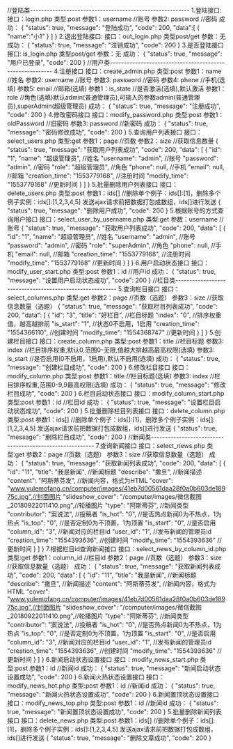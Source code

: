 //登陆类---------------------------------------------------------
1.登陆接口:
	接口：login.php
	类型:post
	参数1：username  //账号
	参数2: password  //密码
	成功：
	{
    	"status": true,
    	"message": "登陆成功",
    	"code": 200,
    	"data":[
    		{
    			"name":"小1"
    		}
    	]
	}
2.退出登陆接口:
	接口：out_login.php
	类型post/get
	参数：无
	成功：
	{
    	"status": true,
    	"message": "注销成功",
    	"code": 200
	}
3.是否登陆接口
	接口: is_login.php
	类型post/get
	参数：无
	成功：
	{
    	"status": true,
    	"message": "用户已登录",
    	"code": 200
	}
//用户类---------------------------------------------------------
4.注册接口
	接口：create_admin.php
	类型:post
	参数1：name  //姓名
	参数2: username  //账号
	参数3: password      //密码
	参数4: phone      //手机(选填)
	参数5: email      //邮箱(选填)
	参数1：is_state  //是否激活(选填),默认激活
	参数1：role  //角色(选填)默认admin(普通管理员),可输入的参数admin(普通管理员),superAdmin(超级管理员)
	成功：
	{
    	"status": true,
    	"message": "注册成功",
    	"code": 200
	}
4.修改密码接口
	接口：modify_password.php
	类型:post
	参数1：oldPassword  //旧密码
	参数3: password      //新密码
	成功：
	{
    	"status": true,
    	"message": "密码修改成功",
    	"code": 200
	}
5.查询用户列表接口
	接口：select_users.php
	类型:get
	参数1：page  //页数
	参数2：size  //获取信息数量
	{
    	"status": true,
    	"message": "获取用户列表成功",
    	"code": 200,
    	"data": [
        	{
        	    "id": "1",
        	    "name": "超级管理员", 			//姓名
        	    "username": "admin", 			//账号
        	    "password": "admin", 			//密码
            	"role": "超级管理员",			//角色
            	"phone": null,					//手机
            	"email": null,					//邮箱
            	"creation_time": "1553779168",	//注册时间
            	"modify_time": "1553779168"		//更新时间
        	}
    	]
	}
5.批量删除用户列表接口
	接口：delete_users.php
	类型:post
	参数1：ids[]  //删除单个例子：ids[]:[1]，删除多个例子实例：ids[]:[1,2,3,4,5]
		发送ajax请求前把数据打包成数组，ids[]进行发送
	{
    "status": true,
    "message": "删除用户成功",
    "code": 200
	}
5.根据账号的方式查询用户接口
	接口：select_user_by_username.php
	类型:get
	参数：username  //账号
	{
    	"status": true,
    	"message": "获取用户列表成功",
    	"code": 200,
    	"data": [
        	{
        	    "id": "1",
        	    "name": "超级管理员", 			//姓名
        	    "username": "admin", 			//账号
        	    "password": "admin", 			//密码
            	"role": "superAdmin",			//角色
            	"phone": null,					//手机
            	"email": null,					//邮箱
            	"creation_time": "1553779168",	//注册时间
            	"modify_time": "1553779168"		//更新时间
        	}
    	]
	}
6.用户启动状态接口
	接口：modify_user_start.php
	类型:post
	参数1：id  //用户id
	成功：
	{
    	"status": true,
    	"message": "设置用户启动状态成功",
    	"code": 200
	}
//栏目类---------------------------------------------------------
5.查询栏目接口
	接口：select_columns.php
	类型:get
	参数2：page  //页数（选题）
	参数3：size  //获取信息数量（选题）
	{
    	"status": true,
    	"message": "获取栏目列表成功",
    	"code": 200,
    	"data": [
        	{
            	"id": "3",
            	"title": "好栏目",				//栏目标题
            	"index": "0",					//排序权重值，越高越排前
            	"is_start": "1",				//状态0不启用，1启用
            	"creation_time": "1554366110",	//创建时间
            	"modify_time": "1554368747"		//更新时间
        	}
    	]
	}
5.创建栏目接口
	接口：create_column.php
	类型:post
	参数1：title  //栏目标题
	参数3: index      //栏目排序权重,默认0,范围0-无限,值越大排越高最高权限(选填)
	参数3: is_start      //是否启用(0不启用，1启用),默认不启用(选填)
	成功：
	{
    	"status": true,
    	"message": "创建栏目成功",
    	"code": 200
	}
6.修改栏目接口
	接口：modify_column.php
	类型:post
	参数1：title  //栏目标题(选填)
	参数3: index      //栏目排序权重,范围0-9,9最高权限(选填)
	成功：
	{
    	"status": true,
    	"message": "修改栏目成功",
    	"code": 200
	}
6.栏目启动状态接口
	接口：modify_column_start.php
	类型:post
	参数1：id  //栏目id
	成功：
	{
    	"status": true,
    	"message": "设置栏目启动状态成功",
    	"code": 200
	}
5.批量删除栏目列表接口
	接口：delete_column.php
	类型:post
	参数1：ids[]  //删除单个例子：ids[]:[1]，删除多个例子实例：ids[]:[1,2,3,4,5]
		发送ajax请求前把数据打包成数组，ids[]进行发送
	{
    	"status": true,
    	"message": "删除栏目成功",
    	"code": 200
	}
//新闻类---------------------------------------------------------
7.查询新闻接口
	接口：select_news.php
	类型:get
	参数2：page  //页数（选题）
	参数3：size  //获取信息数量（选题）
	成功：
	{
    	"status": true,
    	"message": "获取新闻列表成功",
    	"code": 200,
    	"data": [
        	{
            	"id": "11",
            	"title": "我是新闻",				//新闻标题
            	"describe": "撒旦",				//新闻描述
            	"content": "阿斯蒂芬发",			//新闻内容，格式为HTML
            	"cover": "www.yulemofang.cn/computer/images/41eb7d00561daa28f0a0b603de18975c.jpg",//封面图片
            	"slideshow_cover": "/computer/images/微信截图_20180922011410.png",//轮播图片
            	"type": "阿斯蒂芬",				//新闻类型
            	"contributor": "案说法",			//投稿者
            	"is_hot": "0",					//是否热点新闻0为不热点，1为热点
            	"is_top": "0",					//是否定制0为不顶置，1为顶置
            	"is_start": "0",				//是否启用
            	"column_id": "3",				//新闻对应的栏目id
            	"user_id": "1",					//发布新闻的管理员id
            	"creation_time": "1554393636",	//创建时间
            	"modify_time": "1554393636"		//更新时间
        	}
    	]
	}
7.根据栏目id查询新闻接口
	接口：select_news_by_column_id.php
	类型:get
	参数1：column_id  //栏目id
	参数2：page  //页数（选题）
	参数3：size  //获取信息数量（选题）
	成功：
	{
    	"status": true,
    	"message": "获取新闻列表成功",
    	"code": 200,
    	"data": [
        	{
            	"id": "11",
            	"title": "我是新闻",				//新闻标题
            	"describe": "撒旦",				//新闻描述
            	"content": "阿斯蒂芬发",			//新闻内容，格式为HTML
            	"cover": "www.yulemofang.cn/computer/images/41eb7d00561daa28f0a0b603de18975c.jpg",//封面图片
            	"slideshow_cover": "/computer/images/微信截图_20180922011410.png",//轮播图片
            	"type": "阿斯蒂芬",				//新闻类型
            	"contributor": "案说法",			//投稿者
            	"is_hot": "0",					//是否热点新闻0为不热点，1为热点
            	"is_top": "0",					//是否定制0为不顶置，1为顶置
            	"is_start": "0",				//是否启用
            	"column_id": "3",				//新闻对应的栏目id
            	"user_id": "1",					//发布新闻的管理员id
            	"creation_time": "1554393636",	//创建时间
            	"modify_time": "1554393636"		//更新时间
        	}
    	]
	}
6.新闻启动状态设置接口
	接口：modify_news_start.php
	类型:post
	参数1：id  //新闻id
	成功：
	{
    	"status": true,
    	"message": "新闻启动状态设置成功",
    	"code": 200
	}
6.新闻火热状态设置接口
	接口：modify_news_hot.php
	类型:post
	参数1：id  //新闻id
	成功：
	{
    	"status": true,
    	"message": "新闻火热状态设置成功",
    	"code": 200
	}
6.新闻置顶状态设置接口
	接口：modify_news_top.php
	类型:post
	参数1：id  //新闻id
	成功：
	{
    	"status": true,
    	"message": "新闻置顶状态设置成功",
    	"code": 200
	}
5.批量删除新闻列表接口
	接口：delete_news.php
	类型:post
	参数1：ids[]  //删除单个例子：ids[]:[1]，删除多个例子实例：ids[]:[1,2,3,4,5]
		发送ajax请求前把数据打包成数组，ids[]进行发送
	{
    	"status": true,
    	"message": "删除文章成功",
    	"code": 200
	}